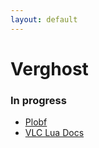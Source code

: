 ```yaml
---
layout: default
---
```


# Verghost

### In progress
* [Plobf](https://github.com/verghost/plobf)
* [VLC Lua Docs](https://verghost.com/vlc-lua-docs)
